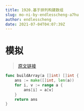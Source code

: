 ```yaml
---
title: 1920.基于排列构建数组
slug: mo-ni-by-endlesscheng-a7hu
author: endlesscheng
date: 2021-07-04T04:07:39Z
---
```

# 模拟
 
> [原文链接](https://leetcode.cn/problems/build-array-from-permutation/solution/mo-ni-by-endlesscheng-a7hu)
```go
func buildArray(a []int) []int {
	ans := make([]int, len(a))
	for i, v := range a {
		ans[i] = a[v]
	}
	return ans
}
```
